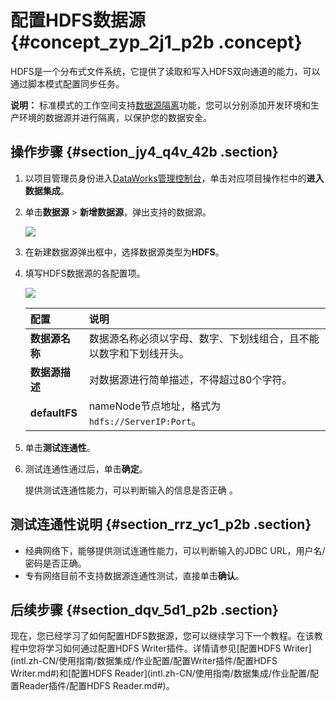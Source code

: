 # 配置HDFS数据源 {#concept_zyp_2j1_p2b .concept}

HDFS是一个分布式文件系统，它提供了读取和写入HDFS双向通道的能力，可以通过脚本模式配置同步任务。

**说明：** 标准模式的工作空间支持[数据源隔离](intl.zh-CN/使用指南/数据集成/数据源配置/数据源隔离.md#)功能，您可以分别添加开发环境和生产环境的数据源并进行隔离，以保护您的数据安全。

## 操作步骤 {#section_jy4_q4v_42b .section}

1.  以项目管理员身份进入[DataWorks管理控制台](https://workbench.data.aliyun.com/console)，单击对应项目操作栏中的**进入数据集成**。
2.  单击**数据源** \> **新增数据源**，弹出支持的数据源。

    ![](http://static-aliyun-doc.oss-cn-hangzhou.aliyuncs.com/assets/img/16202/15532347037538_zh-CN.png)

3.  在新建数据源弹出框中，选择数据源类型为**HDFS**。
4.  填写HDFS数据源的各配置项。

    ![](http://static-aliyun-doc.oss-cn-hangzhou.aliyuncs.com/assets/img/16202/15532347037539_zh-CN.png)

    |配置|说明|
    |:-|:-|
    |**数据源名称**|数据源名称必须以字母、数字、下划线组合，且不能以数字和下划线开头。|
    |**数据源描述**|对数据源进行简单描述，不得超过80个字符。|
    |**defaultFS**|nameNode节点地址，格式为`hdfs://ServerIP:Port`。|

5.  单击**测试连通性**。
6.  测试连通性通过后，单击**确定**。

    提供测试连通性能力，可以判断输入的信息是否正确 。


## 测试连通性说明 {#section_rrz_yc1_p2b .section}

-   经典网络下，能够提供测试连通性能力，可以判断输入的JDBC URL，用户名/密码是否正确。
-   专有网络目前不支持数据源连通性测试，直接单击**确认**。

## 后续步骤 {#section_dqv_5d1_p2b .section}

现在，您已经学习了如何配置HDFS数据源，您可以继续学习下一个教程。在该教程中您将学习如何通过配置HDFS Writer插件。详情请参见[配置HDFS Writer](intl.zh-CN/使用指南/数据集成/作业配置/配置Writer插件/配置HDFS Writer.md#)和[配置HDFS Reader](intl.zh-CN/使用指南/数据集成/作业配置/配置Reader插件/配置HDFS Reader.md#)。

